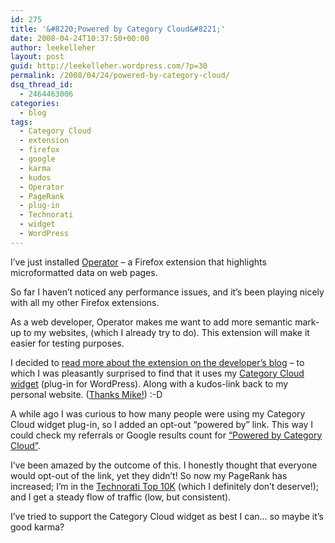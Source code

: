 ```yaml
---
id: 275
title: '&#8220;Powered by Category Cloud&#8221;'
date: 2008-04-24T10:37:50+00:00
author: leekelleher
layout: post
guid: http://leekelleher.wordpress.com/?p=30
permalink: /2008/04/24/powered-by-category-cloud/
dsq_thread_id:
  - 2464463006
categories:
  - blog
tags:
  - Category Cloud
  - extension
  - firefox
  - google
  - karma
  - kudos
  - Operator
  - PageRank
  - plug-in
  - Technorati
  - widget
  - WordPress
---
```

I&#8217;ve just installed [Operator](https://addons.mozilla.org/firefox/addon/4106) &#8211; a Firefox extension that highlights microformatted data on web pages.

So far I haven&#8217;t noticed any performance issues, and it&#8217;s been playing nicely with all my other Firefox extensions.

As a web developer, Operator makes me want to add more semantic mark-up to my websites, (which I already try to do). This extension will make it easier for testing purposes.

I decided to [read more about the extension on the developer&#8217;s blog](http://www.kaply.com/weblog/operator/) &#8211; to which I was pleasantly surprised to find that it uses my [Category Cloud widget](http://leekelleher.com/wordpress/plugins/category-cloud-widget/) (plug-in for WordPress). Along with a kudos-link back to my personal website. ([Thanks Mike!](http://www.kaply.com/)) :-D

A while ago I was curious to how many people were using my Category Cloud widget plug-in, so I added an opt-out &#8220;powered by&#8221; link. This way I could check my referrals or Google results count for [&#8220;Powered by Category Cloud&#8221;](http://www.google.co.uk/search?q=%22--+Powered+by+Category+Cloud%22).

I&#8217;ve been amazed by the outcome of this. I honestly thought that everyone would opt-out of the link, yet they didn&#8217;t! So now my PageRank has increased; I&#8217;m in the [Technorati Top 10K](http://technorati.com/blogs/leekelleher.com?reactions) (which I definitely don&#8217;t deserve!); and I get a steady flow of traffic (low, but consistent).

I&#8217;ve tried to support the Category Cloud widget as best I can&#8230; so maybe it&#8217;s good karma?